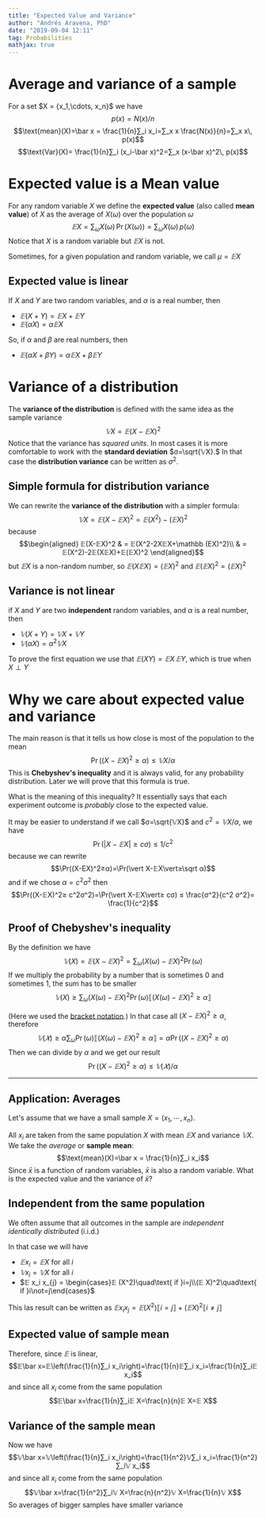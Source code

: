 ```yaml
---
title: "Expected Value and Variance"
author: "Andrés Aravena, PhD"
date: "2019-09-04 12:11"
tag: Probabilities
mathjax: true
---
```


# Average and variance of a sample

For a set $X = \{x_1,\cdots, x_n}$ we have
$$p(x)=N(x)/n$$
$$\text{mean}(X)=\bar x = \frac{1}{n}∑_i x_i=∑_x x \frac{N(x)}{n}=∑_x x\, p(x)$$
$$\text{Var}(X)= \frac{1}{n}∑_i (x_i-\bar x)^2=∑_x (x-\bar x)^2\, p(x)$$

# Expected value is a Mean value

For any random variable $X$ we define the **expected value** (also called **mean value**) of $X$ as the average of $X(ω)$ over the population $ω$
$$𝔼X=∑_ω X(ω)\, \Pr(X(ω))=∑_ω X(ω)\, p(ω)$$
Notice that $X$ is a random variable but $𝔼X$ is not.

Sometimes, for a given population and random variable, we call $\mu=𝔼X$

## Expected value is linear
If $X$ and $Y$ are two random variables, and $α$ is a real number, then

+ $𝔼(X + Y)=𝔼X + 𝔼Y$
+ $𝔼(α X)=α 𝔼X$

So, if $α$ and $\beta$ are real numbers, then

+ $𝔼(α X +\beta Y)=α 𝔼X +\beta 𝔼Y$

# Variance of a distribution

The **variance of the distribution** is defined with the same idea as the sample variance
$$𝕍X=𝔼(X-𝔼X)^2$$
Notice that the variance has *squared units*.
In most cases it is more comfortable to work with the **standard deviation** $σ=\sqrt{𝕍X}.$
In that case the **distribution variance** can be written as $σ^2.$

## Simple formula for distribution variance

We can rewrite the **variance of the distribution** with a simpler formula:
$$𝕍X=𝔼(X-𝔼X)^2=𝔼(X^2)-(𝔼X)^2$$
because
$$\begin{aligned}
𝔼(X-𝔼X)^2 & = 𝔼(X^2-2X𝔼X+\mathbb (EX)^2)\\
& = 𝔼(X^2)-2𝔼(X𝔼X)+𝔼(𝔼X)^2
\end{aligned}$$
but $𝔼X$ is a non-random number, so $𝔼(X𝔼X)=(𝔼X)^2$ and $𝔼(𝔼X)^2=(𝔼X)^2$

## Variance is not linear

if $X$ and $Y$ are two **independent** random variables, and $α$ is a real number, then

+ $𝕍(X + Y)=𝕍 X + 𝕍 Y$
+ $𝕍(α X)=α^2 𝕍 X$

To prove the first equation we use that $𝔼(XY)=𝔼X\,𝔼Y,$ which is true when $X\perp Y$

# Why we care about expected value and variance

The main reason is that it tells us how close is most of the population to the mean
$$\Pr((X-𝔼X)^2≥α)≤𝕍X/α$$
This is **Chebyshev's inequality** and it is always valid, for any probability distribution. Later we will prove that this formula is true.

What is the meaning of this inequality? It essentially says that each experiment outcome is _probably_ close to the expected value.


It may be easier to understand if we call $σ=\sqrt{𝕍X}$ and $c^2=𝕍X/α,$ we have
$$\Pr(\vert X-𝔼X\vert≥ cσ)≤ 1/c^2$$
because we can rewrite
$$\Pr((X-EX)^2≥α)=\Pr(\vert X-𝔼X\vert≥\sqrt α)$$
and if we chose $α=c^2 σ^2$ then
$$\Pr((X-𝔼X)^2≥ c^2σ^2)=\Pr(\vert X-𝔼X\vert≥ cσ)
≤ \frac{σ^2}{c^2 σ^2}= \frac{1}{c^2}$$

## Proof of Chebyshev's inequality

By the definition we have
$$𝕍(X)=𝔼(X-𝔼X)^2=∑_ω (X(ω)-𝔼X)^2\Pr(ω)$$
If we multiply the probability by a number that is sometimes 0 and sometimes 1, the sum has to be smaller
$$𝕍(X)≥∑_ω (X(ω)-𝔼X)^2\Pr(ω)⟦(X(ω)-𝔼X)^2≥α⟧$$

(Here we used the [bracket notation](bracket_notation.md).)
In that case all $(X-𝔼X)^2≥α$, therefore
$$𝕍(𝑋)≥ α∑_ω \Pr(ω)⟦(X(ω)- 𝔼X)^2≥α⟧
=α\Pr\left((X-𝔼X)^2≥α\right)$$
Then we can divide by $α$ and we get our result
$$\Pr\left((X-𝔼X)^2≥α\right)≤ 𝕍(𝑋)/α$$

* * * *

## Application: Averages
Let's assume that we have a small sample $X = (x_1,\cdots,x_n).$

All $x_i$ are taken from the same population $X$ with mean $𝔼X$ and variance $𝕍X$. We take the *average* or **sample mean**:
$$\text{mean}(X)=\bar x = \frac{1}{n}∑_i x_i$$
Since $\bar x$ is a function of random variables, $\bar x$ is also a random variable.
What is the expected value and the variance of $\bar x$?

## Independent from the same population
We often assume that all outcomes in the sample are *independent identically distributed* (i.i.d.)

In that case we will have

+ $𝔼 x_i = 𝔼 X$ for all $i$
+ $𝕍 x_i = 𝕍 X$ for all $i$
+ $𝔼 x_i x_{j} = \begin{cases}𝔼 (X^2)\quad\text{ if }i=j\\(𝔼 X)^2\quad\text{ if }i\not=j\end{cases}$

This las result can be written as $𝔼 x_i x_{j} = 𝔼 (X^2)⟦i=j⟧ + (𝔼 X)^2 ⟦i\not=j⟧$

## Expected value of sample mean
Therefore, since $𝔼$ is linear,
$$𝔼\bar x=𝔼\left(\frac{1}{n}∑_i x_i\right)=\frac{1}{n}𝔼∑_i x_i=\frac{1}{n}∑_i𝔼 x_i$$
and since all $x_i$ come from the same population
$$𝔼\bar x=\frac{1}{n}∑_i𝔼 X=\frac{n}{n}𝔼 X=𝔼 X$$

## Variance of the sample mean
Now we have
$$𝕍\bar x=𝕍\left(\frac{1}{n}∑_i x_i\right)=\frac{1}{n^2}𝕍∑_i x_i=\frac{1}{n^2}∑_i𝕍 x_i$$
and since all $x_i$ come from the same population
$$𝕍\bar x=\frac{1}{n^2}∑_i𝕍 X=\frac{n}{n^2}𝕍 X=\frac{1}{n}𝕍 X$$
So averages of bigger samples have smaller variance
